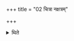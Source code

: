 +++
title = "02 चित्रा नक्षत्रम्"

+++

<details><summary>थिते</summary>

2. The constellation (on which the performance of sacrifice should begin, should be) Citrā.  

[^1]: The word Puṇyanāma in the Sūtra-text edited by Garbe should be a part of the next Sūtra. For this Sūtra cf. TB III.8.1.1.  
</details>
